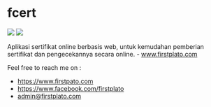 # fcert

<img src="https://img.shields.io/github/license/ipang-dwi/xdesktop.svg" /> <img src="https://img.shields.io/badge/lab-firstplato.com-red.svg" />

Aplikasi sertifikat online berbasis web, untuk kemudahan pemberian sertifikat dan pengecekannya secara online. - www.firstplato.com

Feel free to reach me on :
- https://www.firstpato.com
- https://www.facebook.com/firstplato
- admin@firstplato.com
